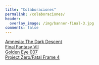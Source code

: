 ```yaml
---
title: "Colaboraciones"
permalink: /colaboraciones/
header:
  overlay_image: /img/banner-final-3.jpg
comments: false
---
```


[Amnesia: The Dark Descent](/amnesia-the-dark-descent-colaboracion)  
[Final Fantasy VII](/final-fantasy-vii-colaboracion)  
[Golden Eye 007](/goldeneye-007-colaboracion/)  
[Project Zero/Fatal Frame 4](/project-zero-fatal-frame-4/)  
